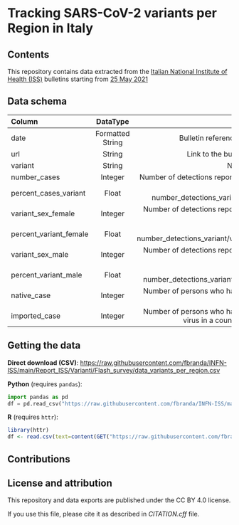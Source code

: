 # Tracking SARS-CoV-2 variants per Region in Italy

## Contents

This repository contains data extracted from the [Italian National Institute of Health (ISS)](https://www.iss.it/en/cov19-cosa-fa-iss-varianti) bulletins starting from [25 May 2021](https://www.iss.it/en/web/guest/cov19-cosa-fa-iss-varianti/-/asset_publisher/yJS4xO2fauqM/content/online-il-primo-bollettino-sulla-distribuzione-delle-varianti-in-italia?_com_liferay_asset_publisher_web_portlet_AssetPublisherPortlet_INSTANCE_yJS4xO2fauqM_assetEntryId=5746202&_com_liferay_asset_publisher_web_portlet_AssetPublisherPortlet_INSTANCE_yJS4xO2fauqM_redirect=https%3A%2F%2Fwww.iss.it%2Fen%2Fweb%2Fguest%2Fcov19-cosa-fa-iss-varianti%3Fp_p_id%3Dcom_liferay_asset_publisher_web_portlet_AssetPublisherPortlet_INSTANCE_yJS4xO2fauqM%26p_p_lifecycle%3D0%26p_p_state%3Dnormal%26p_p_mode%3Dview%26_com_liferay_asset_publisher_web_portlet_AssetPublisherPortlet_INSTANCE_yJS4xO2fauqM_assetEntryId%3D5746202%26_com_liferay_asset_publisher_web_portlet_AssetPublisherPortlet_INSTANCE_yJS4xO2fauqM_cur%3D2%26_com_liferay_asset_publisher_web_portlet_AssetPublisherPortlet_INSTANCE_yJS4xO2fauqM_delta%3D20%26p_r_p_resetCur%3Dfalse)


## Data schema

| Column      | DataType | Description     |
| :---        |    :----:   |          ---: |
| date      | Formatted String       | Bulletin reference date `DD/MM/YYYY`   |
| url | String | Link to the bulletin in pdf format |
| variant | String | Name of the variant |
| number_cases | Integer | Number of detections reported of the variants |
| percent_cases_variant | Float | 100 x number_detections_variant/number_cases |
| variant_sex_female | Integer | Number of detections reported of the variant by female sex |
| percent_variant_female | Float | 100 x number_detections_variant/variant_sex_female |
| variant_sex_male| Integer | Number of detections reported of the variant by male sex |
| percent_variant_male | Float | 100 x number_detections_variant/variant_sex_male |
| native_case | Integer | Number of persons who have contracted the virus in Italy | 
| imported_case | Integer | Number of persons who have contracted the virus in a country other than Italy |


## Getting the data

**Direct download (CSV)**: https://raw.githubusercontent.com/fbranda/INFN-ISS/main/Report_ISS/Varianti/Flash_survey/data_variants_per_region.csv 

**Python** (requires `pandas`):
```python
import pandas as pd
df = pd.read_csv("https://raw.githubusercontent.com/fbranda/INFN-ISS/main/Report_ISS/Varianti/Flash_survey/data_variants_per_region.csv")
```

**R** (requires `httr`):
```r
library(httr)
df <- read.csv(text=content(GET("https://raw.githubusercontent.com/fbranda/INFN-ISS/main/Report_ISS/Varianti/Flash_survey/data_variants_per_region.csv")))
```

## Contributions


## License and attribution

This repository and data exports are published under the CC BY 4.0 license.

If you use this file, please cite it as described in *CITATION.cff* file.
